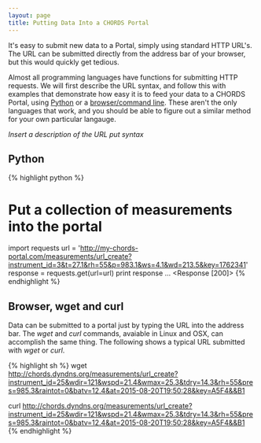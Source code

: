 ```yaml
---
layout: page
title: Putting Data Into a CHORDS Portal
---
```


It's easy to submit new data to a Portal, simply using standard HTTP URL's. The URL can be submitted 
directly from the address bar of your browser, but this would quickly get tedious. 

Almost all programming languages have functions for submitting HTTP requests. We will first describe 
the URL syntax, and follow this with examples that demonstrate how easy it is to feed your
data to a CHORDS Portal, using [Python](#python) or a [browser/command line](#browser). These aren't
the only languages that work, and you should be able to figure out a similar method for your own
particular langauge.

_Insert a description of the URL put syntax_

## <a name="python"></a>Python

{% highlight python %}
# Put a collection of measurements into the portal
import requests
url = 'http://my-chords-portal.com/measurements/url_create?instrument_id=3&t=27.1&rh=55&p=983.1&ws=4.1&wd=213.5&key=1762341'
response = requests.get(url=url)
print response
...
<Response [200]>
{% endhighlight %}

## <a name="browser"></a>Browser, wget and curl

Data can be submitted to a portal just by typing the URL into the address bar. The *wget* and *curl* commands, avaiable in Linux and OSX, can accomplish the same thing. The following shows a typical URL submitted with *wget* or *curl*.

{% highlight sh %}
wget http://chords.dyndns.org/measurements/url_create?instrument_id=25&wdir=121&wspd=21.4&wmax=25.3&tdry=14.3&rh=55&pres=985.3&raintot=0&batv=12.4&at=2015-08-20T19:50:28&key=A5F4&&B1

curl http://chords.dyndns.org/measurements/url_create?instrument_id=25&wdir=121&wspd=21.4&wmax=25.3&tdry=14.3&rh=55&pres=985.3&raintot=0&batv=12.4&at=2015-08-20T19:50:28&key=A5F4&&B1
{% endhighlight %}
